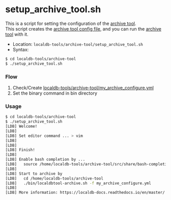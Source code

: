 # setup_archive_tool.sh

This is a script for setting the configuration of the [archive tool](../tool/archive.md).<br>
This script creates the [archive tool config file](../config/archive.md), and you can run the [archive tool](../tool/archive.md) with it.

- Location: `localdb-tools/archive-tool/setup_archive_tool.sh`
- Syntax:

```bash
$ cd localdb-tools/archive-tool
$ ./setup_archive_tool.sh
```


### Flow

1. Check/Create [localdb-tools/archive-tool/my_archive_configure.yml](../config/archive.md)
2. Set the binary command in bin directory

### Usage

```bash
$ cd localdb-tools/archive-tool
$ ./setup_archive_tool.sh
[LDB] Welcome!
[LDB]
[LDB] Set editor command ... > vim
[LDB]
[LDB]
[LDB] Finish!
[LDB]
[LDB] Enable bash completion by ...
[LDB]   source /home/localdb-tools/archive-tool/src/share/bash-completion/completions/localdbtool-archive
[LDB]
[LDB] Start to archive by
[LDB]   cd /home/localdb-tools/archive-tool
[LDB]   ./bin/localdbtool-archive.sh -f my_archive_configure.yml
[LDB]
[LDB] More information: https://localdb-docs.readthedocs.io/en/master/
```
